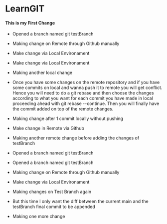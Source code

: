 # LearnGIT

#### This is my First Change
 - Opened a branch named git testBranch
 - Making change on Remote through Github manually
 - Make change via Local Environament
 - Make change via Local Environament
 - Making another local change 
 - Once you have some changes on the remote repository and if you have some commits on local and wanna push it to remote you will get conflict. Hence you will need to do a git rebase and then choose the changes according to what you want for each commit you have made in local proceeding ahead with git rebase --continue. Then you will finally have the commit added on top of the remote changes.
 - Making change after 1 commit locally without pushing

- Make change in Remote via Github
- Making another remote change before adding the changes of testBranch
 - Opened a branch named git testBranch
 - Opened a branch named git testBranch
 - Making change on Remote through Github manually
 - Make change via Local Environament
 - Making changes on Test Branch again
 - But this time I only want the diff between the current main and the testBranch final commit to be appended
 - Making one more change 
